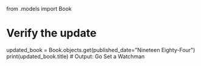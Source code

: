 from .models import Book

# Verify the update
updated_book = Book.objects.get(published_date="Nineteen Eighty-Four")
print(updated_book.title)  # Output: Go Set a Watchman